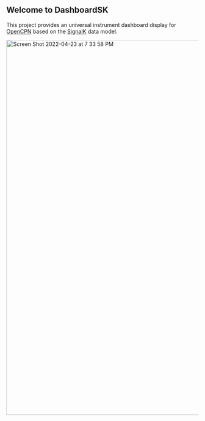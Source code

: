 ## Welcome to DashboardSK

This project provides an universal instrument dashboard display for [OpenCPN](https://opencpn.org) based on the [SignalK](https://signalk.org) data model.

<img width="979" alt="Screen Shot 2022-04-23 at 7 33 58 PM" src="https://user-images.githubusercontent.com/249856/164949373-c06e02a0-6de1-44fa-a8a6-00fd006287da.png">
